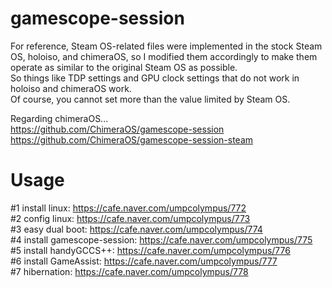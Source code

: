 # gamescope-session

For reference, Steam OS-related files were implemented in the stock Steam OS, holoiso, and chimeraOS, so I modified them accordingly to make them operate as similar to the original Steam OS as possible.<br>
So things like TDP settings and GPU clock settings that do not work in holoiso and chimeraOS work.<br>
Of course, you cannot set more than the value limited by Steam OS.<br>

Regarding chimeraOS...<br>
https://github.com/ChimeraOS/gamescope-session<br>
https://github.com/ChimeraOS/gamescope-session-steam<br>

# Usage
#1 install linux: https://cafe.naver.com/umpcolympus/772<br>
#2 config linux: https://cafe.naver.com/umpcolympus/773<br>
#3 easy dual boot: https://cafe.naver.com/umpcolympus/774<br>
#4 install gamescope-session: https://cafe.naver.com/umpcolympus/775<br>
#5 install handyGCCS++: https://cafe.naver.com/umpcolympus/776<br>
#6 install GameAssist: https://cafe.naver.com/umpcolympus/777<br>
#7 hibernation: https://cafe.naver.com/umpcolympus/778<br>
